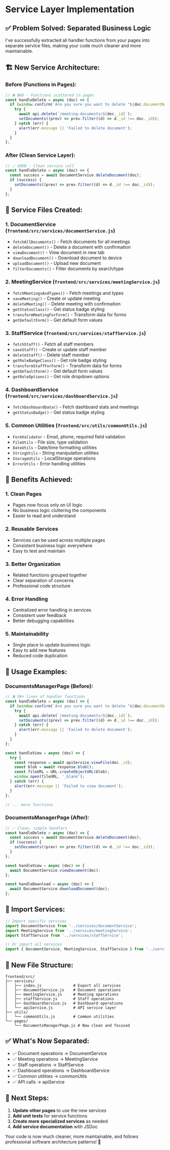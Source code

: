 # Service Layer Implementation

## ✅ **Problem Solved: Separated Business Logic**

I've successfully extracted all handler functions from your pages into separate service files, making your code much cleaner and more maintainable.

## 🏗️ **New Service Architecture:**

### **Before (Functions in Pages):**
```javascript
// ❌ BAD - Functions scattered in pages
const handleDelete = async (doc) => {
  if (window.confirm(`Are you sure you want to delete "${doc.documentName}"?`)) {
    try {
      await api.delete(`/meeting-documents/${doc._id}`);
      setDocuments((prev) => prev.filter((d) => d._id !== doc._id));
    } catch (err) {
      alert(err.message || 'Failed to delete document');
    }
  }
};
```

### **After (Clean Service Layer):**
```javascript
// ✅ GOOD - Clean service call
const handleDelete = async (doc) => {
  const success = await DocumentService.deleteDocument(doc);
  if (success) {
    setDocuments((prev) => prev.filter((d) => d._id !== doc._id));
  }
};
```

## 📁 **Service Files Created:**

### 1. **DocumentService** (`frontend/src/services/documentService.js`)
- `fetchAllDocuments()` - Fetch documents for all meetings
- `deleteDocument()` - Delete a document with confirmation
- `viewDocument()` - View document in new tab
- `downloadDocument()` - Download document to device
- `uploadDocument()` - Upload new document
- `filterDocuments()` - Filter documents by search/type

### 2. **MeetingService** (`frontend/src/services/meetingService.js`)
- `fetchMeetingsAndTypes()` - Fetch meetings and types
- `saveMeeting()` - Create or update meeting
- `deleteMeeting()` - Delete meeting with confirmation
- `getStatusClass()` - Get status badge styling
- `transformMeetingForForm()` - Transform data for forms
- `getDefaultForm()` - Get default form values

### 3. **StaffService** (`frontend/src/services/staffService.js`)
- `fetchStaff()` - Fetch all staff members
- `saveStaff()` - Create or update staff member
- `deleteStaff()` - Delete staff member
- `getRoleBadgeClass()` - Get role badge styling
- `transformStaffForForm()` - Transform data for forms
- `getDefaultForm()` - Get default form values
- `getRoleOptions()` - Get role dropdown options

### 4. **DashboardService** (`frontend/src/services/dashboardService.js`)
- `fetchDashboardData()` - Fetch dashboard stats and meetings
- `getStatusBadge()` - Get status badge styling

### 5. **Common Utilities** (`frontend/src/utils/commonUtils.js`)
- `FormValidator` - Email, phone, required field validation
- `FileUtils` - File size, type validation
- `DateUtils` - Date/time formatting utilities
- `StringUtils` - String manipulation utilities
- `StorageUtils` - LocalStorage operations
- `ErrorUtils` - Error handling utilities

## 🎯 **Benefits Achieved:**

### 1. **Clean Pages**
- Pages now focus only on UI logic
- No business logic cluttering the components
- Easier to read and understand

### 2. **Reusable Services**
- Services can be used across multiple pages
- Consistent business logic everywhere
- Easy to test and maintain

### 3. **Better Organization**
- Related functions grouped together
- Clear separation of concerns
- Professional code structure

### 4. **Error Handling**
- Centralized error handling in services
- Consistent user feedback
- Better debugging capabilities

### 5. **Maintainability**
- Single place to update business logic
- Easy to add new features
- Reduced code duplication

## 📖 **Usage Examples:**

### DocumentsManagerPage (Before):
```javascript
// ❌ 50+ lines of handler functions
const handleDelete = async (doc) => {
  if (window.confirm(`Are you sure you want to delete "${doc.documentName}"?`)) {
    try {
      await api.delete(`/meeting-documents/${doc._id}`);
      setDocuments((prev) => prev.filter((d) => d._id !== doc._id));
    } catch (err) {
      alert(err.message || 'Failed to delete document');
    }
  }
};

const handleView = async (doc) => {
  try {
    const response = await apiService.viewFile(doc._id);
    const blob = await response.blob();
    const fileURL = URL.createObjectURL(blob);
    window.open(fileURL, '_blank');
  } catch (err) {
    alert(err.message || 'Failed to view document');
  }
};

// ... more functions
```

### DocumentsManagerPage (After):
```javascript
// ✅ Clean, simple handlers
const handleDelete = async (doc) => {
  const success = await DocumentService.deleteDocument(doc);
  if (success) {
    setDocuments((prev) => prev.filter((d) => d._id !== doc._id));
  }
};

const handleView = async (doc) => {
  await DocumentService.viewDocument(doc);
};

const handleDownload = async (doc) => {
  await DocumentService.downloadDocument(doc);
};
```

## 🚀 **Import Services:**

```javascript
// Import specific services
import DocumentService from '../services/documentService';
import MeetingService from '../services/meetingService';
import StaffService from '../services/staffService';

// Or import all services
import { DocumentService, MeetingService, StaffService } from '../services';
```

## 📁 **New File Structure:**
```
frontend/src/
├── services/
│   ├── index.js              # Export all services
│   ├── documentService.js    # Document operations
│   ├── meetingService.js     # Meeting operations
│   ├── staffService.js       # Staff operations
│   ├── dashboardService.js   # Dashboard operations
│   └── apiService.js         # API service layer
├── utils/
│   └── commonUtils.js        # Common utilities
└── pages/
    └── DocumentsManagerPage.js # Now clean and focused
```

## ✅ **What's Now Separated:**

- ✅ Document operations → DocumentService
- ✅ Meeting operations → MeetingService  
- ✅ Staff operations → StaffService
- ✅ Dashboard operations → DashboardService
- ✅ Common utilities → commonUtils
- ✅ API calls → apiService

## 🎯 **Next Steps:**

1. **Update other pages** to use the new services
2. **Add unit tests** for service functions
3. **Create more specialized services** as needed
4. **Add service documentation** with JSDoc

Your code is now much cleaner, more maintainable, and follows professional software architecture patterns! 🎉
